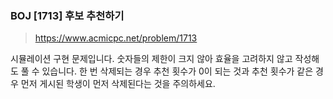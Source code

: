 ### BOJ [1713] 후보 추천하기
> https://www.acmicpc.net/problem/1713

시뮬레이션 구현 문제입니다. 숫자들의 제한이 크지 않아 효율을 고려하지 않고 작성해도 풀 수 있습니다. 한 번 삭제되는 경우 추천 횟수가 0이 되는 것과 추천 횟수가 같은 경우 먼저 게시된 학생이 먼저 삭제된다는 것을 주의하세요.
